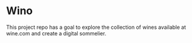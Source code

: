 # Wino
This project repo has a goal to explore the collection of wines available at wine.com and create a digital sommelier.


